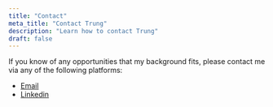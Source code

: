 ```yaml
---
title: "Contact"
meta_title: "Contact Trung"
description: "Learn how to contact Trung"
draft: false
---
```


If you know of any opportunities that my background fits, please contact me via any of the following platforms:

- [Email](mailto:trungvu08@ucla.edu&subject=Opportunity%20Outreach%20from%20Website)
- [Linkedin](https://linkedin.com/in/trungvu08)


